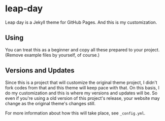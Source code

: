 # leap-day
Leap day is a Jekyll theme for GitHub Pages. And this is my customization.

## Using
You can treat this as a beginner and copy all these prepared to your project. (Remove example files by yourself, of course.)

## Versions and Updates
Since this is a project that will customize the original theme project, I didn't fork codes from that and this theme will keep pace with that. On this basis, I do my customization and this is where my versions and updates will be.
So even if you're using a old version of this project's release, your website may change as the original theme's changes still.

For more information about how this will take place, see `_config.yml`.
